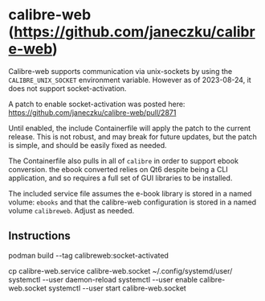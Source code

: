 # calibre-web (https://github.com/janeczku/calibre-web)

Calibre-web supports communication via unix-sockets by using the
`CALIBRE_UNIX_SOCKET` environment variable.  However as of 2023-08-24,
it does not support socket-activation.

A patch to enable socket-activation was posted here: https://github.com/janeczku/calibre-web/pull/2871

Until enabled, the include Containerfile will apply the patch to the
current release.  This is not robust, and may break for future updates,
but the patch is simple, and should be easily fixed as needed.

The Containerfile also pulls in all of `calibre` in order to support
ebook conversion.  the ebook converted relies on Qt6 despite being a CLI
application, and so requires a full set of GUI libraries to be installed.

The included service file assumes the e-book library is stored in a named
volume: `ebooks` and that the calibre-web configuration is stored in a
named volume `calibreweb`.  Adjust as needed.

## Instructions

podman build --tag calibreweb:socket-activated

cp calibre-web.service calibre-web.socket ~/.config/systemd/user/
systemctl --user daemon-reload
systemctl --user enable calibre-web.socket
systemctl --user start calibre-web.socket

